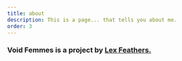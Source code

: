 ```yaml
---
title: about
description: This is a page... that tells you about me.
order: 3
---
```

### Void Femmes is a project by [Lex Feathers.](https://lexfeathers.ca)

<!--<figure class="right">
  <img src="/assets/images/Seen.png" alt="A painting of a woman staring a book she's reading with wide, incredulous eyes."> 
  <figcaption></figcaption>
</figure>-->



